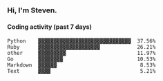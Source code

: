 ### Hi, I'm Steven.

#### Coding activity (past 7 days)
```
Python    ▓▓▓▓▓▓▓▓▓▓▓▓▓▓▓▓▓▓▓▓▓▓▓▓▓▓▓▓▓▓  37.56%
Ruby      ▓▓▓▓▓▓▓▓▓▓▓▓▓▓▓▓▓▓▓▓            26.21%
other     ▓▓▓▓▓▓▓▓▓                       11.97%
Go        ▓▓▓▓▓▓▓▓                        10.53%
Markdown  ▓▓▓▓▓▓                           8.53%
Text      ▓▓▓▓                             5.21%
```
